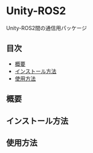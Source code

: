 # Unity-ROS2

Unity-ROS2間の通信用パッケージ

## 目次
<!-- TOC -->

- [概要](#概要)
- [インストール方法](#インストール方法)
- [使用方法](#使用方法)

<!-- /TOC -->

## 概要

## インストール方法

## 使用方法
